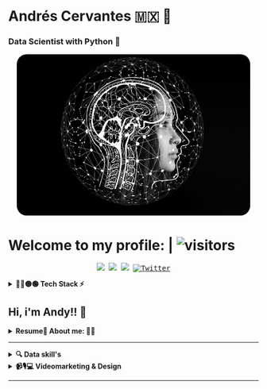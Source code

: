 # Andrés Cervantes 🇲🇽 :dragon: 
### Data Scientist with Python :snake:


<div align="center">
	<a href="Artificial-I">
		<img src="./raw/artificial-intelligence-4389372_960_720.jpg" alt="press" height="325" width="470" style="border-radius:20px;">
	</a>
</div>

# Welcome to my profile: | ![visitors](https://visitor-badge.feriirawann.repl.co?username=Cervantes21&repo=cervantes21&style=flat-square&color=0088cc)
<!-- ![visitors](https://vbr.wocr.tk/badge?page_id=cervantes.21.cervantes21&style=square&color=0088cc) -->
<!-- Social media -->

<p align="center">
	<kbd>
<a href="https://www.kaggle.com/andydollin21"><img src="https://img.shields.io/static/v1?label=&color=000&message=AndyDollin21&logo=Kaggle&logoColor=#01a3a4&"/></a>
<a href="https://stackoverflow.com/users/21354210/andydollin21"><img src="https://img.shields.io/static/v1?label=&color=white&message=andydollin21&logo=StackOverFlow&logoColor=#01a3a4&"/></a>
<a href="https://www.linkedin.com/in/cervantes21/"><img src="https://img.shields.io/badge/-Andrés_Cervanes21-0072b1?style=flat&logo=Linkedin&logoColor=white" /></a>
<a href="https://twitter.com/intent/follow?screen_name=AndyDollin21"><img src="https://img.shields.io/twitter/follow/AndyDollin21.svg?style=social" alt="Twitter"></a>
	</kbd>
</p>

<!-- "Tech Stack" -->
<details>
  <summary><b>🔴🔵🟡🟢 Tech Stack ⚡ </b></summary>

| **Category** | **Technologies** |
| - | - |
**Set** |[![Python](https://img.shields.io/static/v1?label=&message=Python&color=FCC624&logo=python&logoColor=#3742fa)](https://www.python.org/) [![R](https://img.shields.io/static/v1?label=&message=R+Project&color=1289A7&logo=r&logoColor=FFFFFF)](https://www.r-project.org/) [![Java-sc](https://img.shields.io/static/v1?label=&message=JavaScript&color=1e272e&logo=JavaScript&logoColor=#3742fa)](https://www.javascript.com/) [![HTML](https://img.shields.io/static/v1?label=&message=HTML5&color=f5f6fa&logo=HTML5&logoColor)](https://lenguajehtml.com/html/) [![CSS3](https://img.shields.io/static/v1?label=&message=CSS&color=1e90ff&logo=css3&logoColor=FFFFFF)](https://lenguajecss.com/css/) ![SQL](https://img.shields.io/static/v1?label=&message=SQL&color=0652DD&logo=sql&logoColor=FFFFFF)
**Framework** | [![Apache-Spark](https://img.shields.io/static/v1?label=&message=Apache+Spark&color=1e272e&logo=ApacheSpark&logoColor=#3742fa)](https://www.spark.apache.org/) [![R-Studio](https://img.shields.io/static/v1?label=&message=Posit&color=1e272e&logo=Rstudio&logoColor=#3742fa)](https://posit.co/) [![Jupyter](https://img.shields.io/static/v1?label=&message=Jupyter&color=1e272e&logo=Jupyter&logoColor=#3742fa)](https://jupyter.org/) [![Anaconda](https://img.shields.io/static/v1?label=&message=Anaconda&color=1e272e&logo=Anaconda&logoColor=#3742fa)](https://www.anaconda.com/) [![BigQuery](https://img.shields.io/static/v1?label=&message=BigQuery&color=1e272e&logo=Google&logoColor=#3742fa)](https://cloud.google.com/bigquery) [![GoogleAnalytics](https://img.shields.io/static/v1?label=&message=Google+Analytics&color=1e272e&logo=GoogleAnalytics&logoColor=#3742fa)](https://analytics.google.com/) [![MicrosoftOffice](https://img.shields.io/static/v1?label=&message=Microsoft+Office&color=1e272e&logo=microsoftoffice&logoColor=e67e22)](https://www.office.com/) [![Tableau](https://img.shields.io/static/v1?label=&message=Tableau&color=1e272e&logo=Tableau)](https://www.tableau.com/) [![PowerBI](https://img.shields.io/static/v1?label=&message=PowerBI&color=1e272e&logo=PowerBI)](https://powerbi.microsoft.com/)
**Data** | [![PostgreSQL](https://img.shields.io/static/v1?label=&message=Postgre+SQL&color=227093&logo=postgresql&logoColor=FFFFFF)](https://www.postgresql.org/) [![MicrosoftExcel](https://img.shields.io/static/v1?label=&message=Microsoft+Excel&color=A3CB38&logo=microsoftexcel)](https://www.office.com/) [![MySQL](https://img.shields.io/static/v1?label=&message=My+SQL&color=2d98da&logo=mysql&logoColor=FFFFFF)](https://www.mysql.com/) [![NumPy](https://img.shields.io/static/v1?label=&message=NumPy&color=0a3d62&logo=numpy&logoColor=FFFFFF)](https://numpy.org/) [![Pandas](https://img.shields.io/static/v1?label=&message=Pandas&color=1B1464&logo=pandas&logoColor=FFFFFF)](https://pandas.pydata.org/) [![Matplotlib](https://img.shields.io/static/v1?label=&message=Matplotlib&color=FFC312&logo=python&logoColor=2f3542)](https://matplotlib.org/) [![Seaborn](https://img.shields.io/static/v1?label=&message=Seaborn&color=006266&logo=python&logoColor=FFFFFF)](https://seaborn.pydata.org/) [![MongoDB](https://img.shields.io/static/v1?label=&color=2f3542&message=MongoDB&logo=MongoDB&logoColor=006266)](https://www.mongodb.com/)
**Big Data** | [![PySpark](https://img.shields.io/static/v1?label=&message=PySpark&color=1e272e&logo=Apache-Spark)](https://spark.apache.org/) [![Hadoop](https://img.shields.io/static/v1?label=&color=2f3542&message=Apache+Hadoop&logo=Apache-Hadoop)](https://hadoop.apache.org/) [![Elasticsearch](https://img.shields.io/static/v1?label=&color=2f3542&message=Elasticsearch&logo=Elasticsearch&logoColor=ffb142)](https://www.elastic.co/es/elasticsearch/)
**Machine & Deep Learning** | [![PyTorch](https://img.shields.io/static/v1?label=&message=PyTorch&color=000&logo=PyTorch)](https://pytorch.org/) [![Meta-AI](https://img.shields.io/static/v1?label=&color=white&message=Meta+AI&logo=Meta&logoColor=0652DD)](https://ai.facebook.com/) [![Scikit-learn](https://img.shields.io/static/v1?label=&message=Scikit-Learn&color=3498db&logo=scikitlearn&logoColor=#d35400)](https://scikit-learn.org/stable/) [![OpenCV](https://img.shields.io/static/v1?label=&message=OpenCV&color=1e272e&logo=OpenCV&logoColor=feca57)](https://www.tensorflow.org/) [![Tensorflow](https://img.shields.io/static/v1?label=&message=Tensorflow&color=FF9F43&logo=tensorflow&logoColor=feca57)](https://www.tensorflow.org/)
**Backend** | [![Django](https://img.shields.io/static/v1?label=&message=Django&color=009432&logo=django&logoColor=FFFFFF)](https://www.djangoproject.com/) [![Flask](https://img.shields.io/static/v1?label=&message=Flask&color=f5f6fa&logo=flask&logoColor=2f3640)](https://flask.palletsprojects.com/) [![FastApi](https://img.shields.io/static/v1?label=&message=FastApi&color=01a3a4&logo=fastapi&logoColor=FFFFFF)](https://flask.palletsprojects.com/)
**Front** | [![React](https://img.shields.io/static/v1?label=&message=React&color=2d3436&logo=React&logoColor=00cec9)](https://www.djangoproject.com/)
**Cloud** | [![Azure](https://img.shields.io/static/v1?label=&message=Azure&color=0078D4&logo=microsoftazure&logoColor=FFFFFF)](https://azure.microsoft.com/) [![Heroku](https://img.shields.io/static/v1?label=&message=Heroku&color=430098&logo=heroku&logoColor=FFFFFF)](https://heroku.com/) [![AWS](https://img.shields.io/static/v1?label=&message=AWS+Cloud&color=ffb142&logo=amazonaws&logoColor=1e272e)](https://aws.amazon.com/) [![Google Cloud](https://img.shields.io/static/v1?label=&message=GCP&color=4285F4&logo=googlecloud&logoColor=FFFFFF)](https://cloud.google.com/)
**DevOps** | [![Docker](https://img.shields.io/static/v1?label=&message=Docker&color=2496ED&logo=docker&logoColor=FFFFFF)](https://docker.com/)
**Testing** | [![Selenium](https://img.shields.io/static/v1?label=&message=Selenium&color=43B02A&logo=selenium&logoColor=FFFFFF)](https://www.selenium.dev/)
**Misc** | [![Linux](https://img.shields.io/static/v1?label=&message=Linux&color=FCC624&logo=linux&logoColor=000000)](https://www.linux.org/) [![Bash](https://img.shields.io/static/v1?label=&message=Bash&color=d35400&logo=gnubash&logoColor=FFFFFF)](https://www.gnu.org/software/bash/) [![Markdown](https://img.shields.io/static/v1?label=&message=Markdown&color=000000&logo=markdown&logoColor=FFFFFF)](https://en.wikipedia.org/wiki/Markdown)
**Editors** | [![Vim](https://img.shields.io/static/v1?label=&message=Vim&color=019733&logo=vim&logoColor=FFFFFF)](https://www.vim.org/) [![VS Code](https://img.shields.io/static/v1?label=&message=VS%20Code&color=2f3640&logo=visualstudiocode&logoColor=0097e6)](https://code.visualstudio.com/) [![Google Colab](https://img.shields.io/static/v1?label=&message=Google+Colab&color=e84118&logo=googlecolab&logoColor=#fbc531)](https://colab.research.google.com/) [![Deepnote](https://img.shields.io/static/v1?label=&message=Deepnote&color=dcdde1&logo=deepnote&logoColor=0097e6)](https://deepnote.com/)

----

</details>

<!-- "About me and skill's" -->
## **Hi, i'm Andy!!** 👋
<details>

<summary><b>Resume🐧 About me: 🙋‍♂️</b></summary>

### **Resume:**

<p></summary><img align="right" width=200 height=200 style="border-radius:100px;" src="./raw/me_cervantes21.jpg"/>
  <blockquote>
  <h2>Andres Cervantes</h2>
  <h3><b>Data Scientist | Python Back-end</b></h3>
  <h4>Studying: <a href="https://uninter.edu.mx/">UNINTER</a> <b>(International Relationships and Economy) #not concluded</b></h4>
<h3><b>Last experience:</b></h3> 
Tree House, Publish and Desing. Where i made web pages, use HTML5, CSS, Wordpress, and No-Code tools, and analysis in Google Analytics. 

Impemex, a dedicated company to Corporate image. My work was in accounting and administrative area, my daily tools was Excel, MySQL, and Python. 

<h3><b>Skills:</b></h3>
I have a technical skillset with experience in Python, R, JavaScript, and SQL.(Extra Markdown)
I was working with various cloud platforms and databases, including Google Cloud, MySQL, PostgreSQL, and Azure Cloud.
I have experience with web development, using tools like HTML5, CSS, WordPress, and no-code tools, as well as analyzing website traffic using Google Analytics.
<br>
Likewise, I'm familiar with various Python libraries, such as Django, FastApi, Pandas, Numpy, Sckit-Learn, Selenium, and Seaborn.
I have experience working with Microsoft Office, particularly Excel.
<br>
<h3><b>Strengths:</b></h3>
I have a diverse skillset, with experience in both technical and administrative roles. I adaptable and able to work with different programming languages and tools.

Not only that, but I have strong analytical skills, with experience in data analysis, interpretation, and experience in web development, which is helpful to create data visualizations and web applications.

To work with ethics is the most important for me.
I considered myself someone creative and analytic, i like to solve problems from another perspective.
<br>
I have experience working in different industries, including web development, accounting, and administration. Working with different tools and programming languages.
I have experience working independently and in teams.
And using data to inform decision-making.
<br>
<h2><b>Work History:</b></h2>

I have worked as a freelance web developer, creating and maintaining websites for clients using HTML5, CSS, Wordpress, and no-code tools. During this time, I also began to develop my skills in Python, using it to automate tasks and improve workflow. My experience with Python allowed me to work more efficiently and effectively, and I have being using Python throughout my career.

At IMPEMEX, I worked in the accounting and administrative area, using Microsoft Excel, MySQL, and Python to manage financial data and streamline processes. My experience with Python was particularly valuable in this role, as I was able to use it to automate repetitive tasks and create custom scripts to improve efficiency. During my time at IMPEMEX, I gained two years of experience with Python, which has become a core component of my technical skillset.

Overall, my work history highlights my adaptability and willingness to learn new skills. I started in web development, then expanded my skillset to include data analysis and Python, which have become key components of my technical skillset. My experience with Python has allowed me to automate tasks, streamline processes, and work more efficiently, which has been valuable in all of my roles since then.
  </blockquote>
</p>

</details>


---

<!-- "Data Skill's" -->
<details>
  <summary><b>🔍 Data skill's</b></summary>
    <p>
      <img align="left" width=200px heigth=200px style="border-radius:50%; margin-top:34px;" src="./raw/data-analysis.gif" s/>
      
<!-- <blockquote>
<!-- agregar texto -->
<!--/blockquote> -->

| **Category** | **Technologies** |
| - | - |
**Data ETL** |[![Python](https://img.shields.io/static/v1?label=&message=Python&color=009432&logo=python&logoColor=FFFFFF)](https://www.python.org/) [![R](https://img.shields.io/static/v1?label=&message=R+Project&color=1289A7&logo=r&logoColor=FFFFFF)](https://www.r-project.org/) [![MicrosoftExcel](https://img.shields.io/static/v1?label=&message=Microsoft+Excel&color=A3CB38&logo=microsoftexcel)](https://www.office.com/) [![NumPy](https://img.shields.io/static/v1?label=&message=NumPy&color=0a3d62&logo=numpy&logoColor=FFFFFF)](https://numpy.org/) [![Pandas](https://img.shields.io/static/v1?label=&message=Pandas&color=1B1464&logo=pandas&logoColor=FFFFFF)](https://pandas.pydata.org/) [![PySpark](https://img.shields.io/static/v1?label=&message=PySpark&color=1e272e&logo=Apache-Spark)](https://spark.apache.org/) 
**Data Viz** | [![Matplotlib](https://img.shields.io/static/v1?label=&message=Matplotlib&color=FFC312&logo=python&logoColor=2f3542)](https://matplotlib.org/) [![Seaborn](https://img.shields.io/static/v1?label=&message=Seaborn&color=006266&logo=python&logoColor=FFFFFF)](https://seaborn.pydata.org/) [![R-Studio](https://img.shields.io/static/v1?label=&message=Posit&color=1e272e&logo=Rstudio&logoColor=#3742fa)](https://posit.co/) [![Tableau](https://img.shields.io/static/v1?label=&message=Tableau&color=f5f6fa&logo=Tableau)](https://www.tableau.com/) [![PowerBI](https://img.shields.io/static/v1?label=&message=PowerBI&color=1e272e&logo=PowerBI)](https://powerbi.microsoft.com/)
**Data Base** | [![PostgreSQL](https://img.shields.io/static/v1?label=&message=Postgre+SQL&color=227093&logo=postgresql&logoColor=FFFFFF)](https://www.postgresql.org/) [![MySQL](https://img.shields.io/static/v1?label=&message=My+SQL&color=2d98da&logo=mysql&logoColor=FFFFFF)](https://www.mysql.com/) [![Linux](https://img.shields.io/static/v1?label=&message=Linux&color=FCC624&logo=linux&logoColor=000000)](https://www.linux.org/) [![Kaggle](https://img.shields.io/static/v1?label=&message=Kaggle&color=f5f6fa&logo=Kaggle)](https://www.kaggle.com/) [![MongoDB](https://img.shields.io/static/v1?label=&color=2f3542&message=MongoDB&logo=MongoDB&logoColor=006266)](https://www.mongodb.com/)
**Cloud** | [![Azure](https://img.shields.io/static/v1?label=&message=Azure&color=0078D4&logo=microsoftazure&logoColor=FFFFFF)](https://azure.microsoft.com/) [![Heroku](https://img.shields.io/static/v1?label=&message=Heroku&color=430098&logo=heroku&logoColor=FFFFFF)](https://heroku.com/) [![AWS](https://img.shields.io/static/v1?label=&message=AWS+Cloud&color=ffb142&logo=amazonaws&logoColor=1e272e)](https://aws.amazon.com/) [![Google Cloud](https://img.shields.io/static/v1?label=&message=GCP&color=4285F4&logo=googlecloud&logoColor=FFFFFF)](https://cloud.google.com/)
**Big Data** | [![PySpark](https://img.shields.io/static/v1?label=&message=PySpark&color=1e272e&logo=Apache-Spark)](https://spark.apache.org/) [![Hadoop](https://img.shields.io/static/v1?label=&color=2f3542&message=Apache+Hadoop&logo=Apache-Hadoop)](https://hadoop.apache.org/) [![Elasticsearch](https://img.shields.io/static/v1?label=&color=2f3542&message=Elasticsearch&logo=Elasticsearch&logoColor=ffb142)](https://www.elastic.co/es/elasticsearch/)
**Machine Learning** | [![Scikit-learn](https://img.shields.io/static/v1?label=&message=Scikit-Learn&color=3498db&logo=scikitlearn&logoColor=#d35400)](https://scikit-learn.org/stable/) [![Tensorflow](https://img.shields.io/static/v1?label=&message=Tensorflow&color=FF9F43&logo=tensorflow&logoColor=feca57)](https://www.tensorflow.org/) [![OpenCV](https://img.shields.io/static/v1?label=&message=OpenCV&color=1e272e&logo=OpenCV&logoColor=feca57)](https://www.tensorflow.org/)
**Deep Learning** | [![PyTorch](https://img.shields.io/static/v1?label=&message=PyTorch&color=000&logo=PyTorch)](https://pytorch.org/) [![Meta-AI](https://img.shields.io/static/v1?label=&color=white&message=Meta+AI&logo=Meta&logoColor=0652DD)](https://ai.facebook.com/) [![OpenCV](https://img.shields.io/static/v1?label=&message=OpenCV&color=1e272e&logo=OpenCV&logoColor=feca57)](https://opencv.org/)
----
  
  </p>
</details>

<!-- "Videomarketing & Design" -->
<details>
  <summary><b>📹🎙💻 Videomarketing & Design</b></summary>
    <p>
      <img align="right" width="250" src="./raw/marketing.jpg"/>
      
<!-- Design -->
| **Category** | **Software** |
| - | - |
| **Graphic Desing**| [![Photoshop](https://img.shields.io/static/v1?label=&message=Photoshop&color=303952&logo=adobephotoshop&logoColor=#2d98da)](https://www.adobe.com/mx/products/photoshop.html) [![Illustrator](https://img.shields.io/static/v1?label=&message=Illustrator&color=3d3d3d&logo=adobeillustrator&logoColor=#f7b731)](https://www.adobe.com/mx/products/illustrator.html)
| **Web Design** | [![Adobe XD](https://img.shields.io/static/v1?label=&message=Adobe+XD&color=7F1E51&logo=adobexd&logoColor=#e84393)](https://www.adobe.com/mx/products/xd.html)
| **Video Editor** | [![Aftereffects](https://img.shields.io/static/v1?label=&message=After+Effects&color=0c2461&logo=adobeaftereffects&logoColor=#778beb)](https://www.adobe.com/mx/products/aftereffects.html)  [![Pro](https://img.shields.io/static/v1?label=&message=Premiere+Pro&color=0c2461&logo=adobepremierepro&logoColor=#8c7ae6)](https://www.adobe.com/mx/products/premiere.html) 
    
----
  
  </p>
</details>

---





<!--  ![GitHub stats](https://github-readme-stats.vercel.app/api?username=cervantes21&show_icons=true&theme=radical)     [![Top Langs](https://github-readme-stats.vercel.app/api/top-langs/?username=cervantes21&layout=compact)](https://github.com/cervantes21/github-readme-stats) -->
